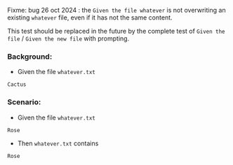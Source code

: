Fixme: bug 26 oct 2024 : the `Given the file whatever` is not overwriting an existing `whatever` file, even if it has not the same content.

This test should be replaced in the future by the complete test of `Given the file` / `Given the new file` with prompting.

### Background:

- Given the file `whatever.txt`
```
Cactus
```

### Scenario: 

- Given the file `whatever.txt`
```
Rose
```

- Then `whatever.txt` contains
```
Rose
```
